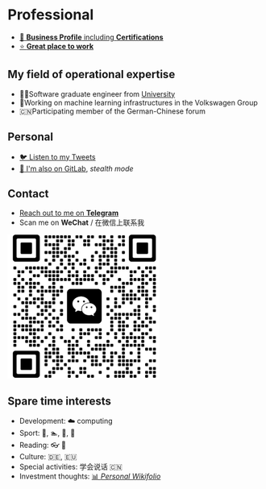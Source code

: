 # Professional

- [👔 **Business Profile** including **Certifications**](https://www.linkedin.com/in/kevin-ostheimer/)
- [⭐ **Great place to work**](https://cariad.technology/)

## My field of operational expertise

- 👨‍🎓Software graduate engineer from [University](https://www.hs-pforzheim.de/en/)
- 🤖Working on machine learning infrastructures in the Volkswagen Group
- 🇨🇳Participating member of the German-Chinese forum

## Personal

- [🐦 Listen to my Tweets](https://twitter.com/Impulsleistung)
- [🤫 I'm also on GitLab](https://gitlab.com/impulsleistung), *stealth mode*

## Contact

- [Reach out to me on **Telegram**](https://t.me/KevinOstheimer)
- Scan me on **WeChat** / 在微信上联系我

![Message me on **WeChat**](wechat_kevin_ostheimer.jpg)

## Spare time interests

- Development: ☁️ computing
- Sport: 🧘, 🏊, 🧗, 🚵
- Reading: 👓 📖
- Culture: 🇩🇪, 🇪🇺
- Special activities: 学会说话 🇨🇳
- Investment thoughts: [📊 *Personal Wikifolio*](https://www.wikifolio.com/en/int/p/impulsleistung?tab=wikifolios)

